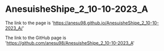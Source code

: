 # AnesuisheShipe_2_10-10-2023_A

The link to the page is 'https://anesu98.github.io/AnesuisheShipe_2_10-10-2023_A/'

The link to the GitHub page is 'https://github.com/anesu98/AnesuisheShipe_2_10-10-2023_A'
